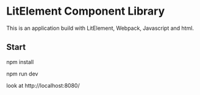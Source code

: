 # LitElement Component Library

This is an application build with LitElement, Webpack, Javascript and html.

## Start 
npm install

npm run dev

look at http://localhost:8080/
